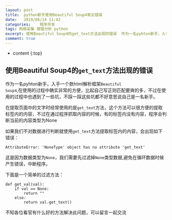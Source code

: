 ```yaml
---
layout: post
title:  python新手使用Beautiful Soup4常见错误
date:   2019/06/14 11:42
categories:    程序开发
tags: 网络采集 报错分析 python 
excerpt: 使用Beautiful Soup4的get_text方法出现的错误  作为一名pyhton新手，入手一个款html解析框架Beautiful Soup4,在使用的过程中确实非常的方便，比起自己写正则匹配要爽的多，不过在使用的过程中也遇到了一些坑，不踩一踩这些坑都不好意思说自己是一名新手。  在提取页面中的文字时经常使用的是get_text方法，这个方法可以很方便的提取标签内的内容，不过在通过程序抓
comment: true
---
```

* content
{:top}

<h2>使用Beautiful Soup4的<code>get_text</code>方法出现的错误</h2>

作为一名pyhton新手，入手一个款html解析框架<code>Beautiful Soup4</code>,在使用的过程中确实非常的方便，比起自己写正则匹配要爽的多，不过在使用的过程中也遇到了一些坑，不踩一踩这些坑都不好意思说自己是一名新手。

在提取页面中的文字时经常使用的是<code>get_text</code>方法，这个方法可以很方便的提取标签内的内容，不过在通过程序抓取内容的时候，有的标签内没有内容，程序会判断当前的内容类型为None

如果我们不对数据进行判断就使用<code>get_text</code>方法提取标签内的内容，会出现如下错误：

<pre><code class="language-shell ">AttributeError: 'NoneType' object has no attribute 'get_text'
</code></pre>

这是因为数据类型为<code>None</code>，我们需要先过滤掉<code>None</code>类型数据,避免在循环数据时候产生错误，中断程序。

下面是一个简单的过滤方法：

<pre><code class="language-python ">def get_val(val):
    if val == None:
        return ""
    else:
        return val.get_text()
</code></pre>

不知各位看官有什么好的方法解决此问题，可以留言一起交流
    